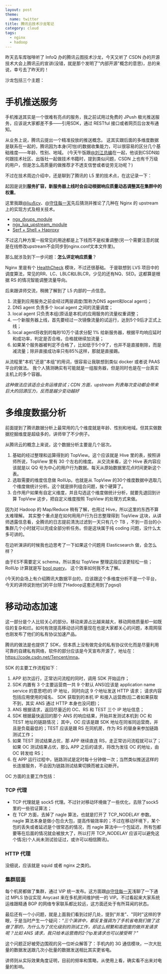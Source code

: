 ```yaml
---
layout: post
theme:
  name: twitter
title: 腾讯云技术沙龙笔记
category: cloud
tags:
  - nginx
  - hadoop
---
```


昨天去车库咖啡听了 InfoQ 办的腾讯云图技术沙龙，今天又听了 CSDN 办的开源技术大会上腾讯云的宣讲(没错，就是那个发明了"内部开源"概念的意思)，总的来说，幸亏去了昨天的！

沙龙包括三个主题：

手机推送服务
===================

手机推送其实是一个很难有亮点的服务，我之前试用过免费的 JPush 极光推送服务，应该说大家都差不多——引用SDK，通过 RESTful 接口或者网页后台发布通知。

从业务上说，腾讯云提出一个精准投放的推送概念。
这其实跟后面的多维度数据是联系在一起的，腾讯因为本身(可怕)的数据收集能力，可以很容易的区分几个基础维度——年龄、性别、地域。
(今天午饭跟[@刘江总编](http://weibo.com/turingbook)在一起，他谈到CSDN如何跟技术社区、出版社一起做技术书籍时，提到类似问题，CSDN 上也有千万级的用户，但是怎么高质量的做推荐才不透支信誉或者徒劳无功呢？)

不过在技术周边介绍中，还是聊到了腾讯的 L5 里的技术点，在这记录一下：

起因是说到**服务扩容，新服务器上线时会自动根据响应质量动态调整其在集群中的权重**。

这里我跟[@liu点cy](http://weibo.com/liucy1983)、[@守住每一天](http://weibo.com/opendoc)先后猜测并推论了几种在 Nginx 的 upstream 上的实现方式及相关技术。

* [ngx_dyups_module](https://github.com/yzprofile/ngx_http_dyups_module)
* [ngx_lua_upstream_module](https://github.com/agentzh/lua-upstream-nginx-module)
* [Serf + Shell + Haproxy](http://www.centurylinklabs.com/auto-loadbalancing-with-fig-haproxy-and-serf/)

不过这几种方案一般常见的用途都是上下线而不是权重调整(另一个需要注意的就是在线修改upstream不会同步到nginx.conf文本文件里)。

那么就涉及到下一步问题：**怎么评定响应质量**？

Nginx 里是有个 [HealthCheck](https://github.com/cep21/healthcheck_nginx_upstreams) 模块，不过还很基础。
于是联想到 LVS 项目中的调度算法，常见的RR、LC、LBLC和LBLCR，少见的还有NQ、SED。这都算是根据 RS 的情况智能调整流量导向。

后来跟讲师交流，稍微了解到了 L5 内部的一点信息。

1. 流量到应用服务之前会经过两层调度(暂称为DNS agent和local agent)；
2. DNS agent 负责多个 local agent 之间的流量调度；
3. local agent 只负责本组(原话是本机)的应用服务的流量权重调整；
4. 一个新服务器上线，首先要经过一次镜像流量的试运行，达到5个9后才正式上线；
5. local agent将收到的每秒10万个请求分配 1% 给新服务器，根据平均响应延时和成功率，判定是否合格，合格就继续加流量；
6. 如果某个服务器被判定不合格了，比如低于5个9了，也并不是直接剔除，而是减流量；除非直接成功率只有85%这样，那就是直接踢。

从流程里"本机"还是"本组"的用词，很容易让我联想到类似 docker 或者说 PAAS 平台的做法。
我个人猜测确实有可能就是一组服务器，但是同时也是在一台真实主机上的多个容器。

*这种做法应该适合业务运维尝试；CDN 方面，upstream 列表每次变动都会带来巨大的回源压力，反而是越少变动越好*

多维度数据分析
===================

前面提到了腾讯数据分析上最常用的几个维度就是年龄、性别和地域。但其实做数据挖掘维度是超级多的，讲师举了不少例子。

从腾讯云的概念上来说，这个数据分析主要是几个层次。

1. 基础的经过整理和运算得到的 TopView。这个应该就是 Hive 里的表，按照讲师所说，TopView 里有 30 个左右的维度。
   从交流来看，这个 Hive 表内容应该就是以 QQ 号为中心的用户行为数据。每天从原始数据里花点时间更新这个表。
2. 选取需要的维度信息做 RollUp。也就是从 TopView 的30个维度数据中选取几个维度做统计分析。这个就是排列组合问题，挨个硬算了。
3. 合作用户如果有自定义维度，并且勾选这个维度做统计分析，就要先退回到计算 TopView 这步，把自定义维度按照 TopView 的处理方式来做。

因为对 Hadoop 的 Map/Reduce 稍有了解，也用过 Hive，所以这里的东西不算太难理解。
其实整个重点是在如何用用户行为日志整理得到 TopView 这块，从讲师透露信息看，全腾讯的日志提前清洗过滤到一天只有几个 TB ，不到一百台的小集群几个小时就可以完成全部分析任务。但是这块属于纯 coding 问题，没什么太多可讲的。

在边听演讲的时候我也边思考了一下如果这个问题用 Elasticsearch 做，会怎么样？

由于ES不需要定义 schema，所以类似 TopView 整理这段应该更轻松一些；
RollUp 计算就是写 [bool query](http://www.elasticsearch.org/guide/en/elasticsearch/reference/current/query-dsl-bool-query.html)。
这个效率如何我不太了解。

(今天的会场上有介绍腾讯大数据平台的，应该跟这个多维度分析不是一个平台，今天的讲师说到他们的平台除了Hadoop这套还用到了pgsql)

移动动态加速
===================

这一部分是个人比较关心的部分。移动来源占比越来越大，移动网络质量却一如既往的复杂和烂。如何有效提高移动访问质量现在也是大家都关心的问题，本周网宿也刚发布了他们的私有协议加速产品。

腾讯的做法是也提供了 SDK，但本质上没有做完全的私有协议优化而是尽量利用可靠的自建私有网络，软件的部分应该是今天宣布开源了，地址在：<https://code.csdn.net/Tencent/mna>。

SDK 的主要工作流程如下：

1. APP 初次运行，正常访问流程的同时，调用 SDK 开始运作；
2. SDK 内置有 3 个主要运营商一共 9 个默认 ANS(应该是 application name service 的意思吧)的 IP 地址，同时向这 9 个地址发送 HTTP 请求；
   请求内容包括应用使用的域名、 SDK 获取到的本机 IP 和接入运营商(后二者如果获取不到，其实 ANS 通过 HTTP 本身也没问题)；
3. ANS 根据请求，返回尽量近的 OC、RS 和 TEST 三个 IP 地址信息；
4. SDK 根据最快返回的那个 ANS 的响应结果，开始并发测试本机到 OC 和 TEST 地址的链路情况；
   其中，OC 应该是跟 SDK 地址在同省同运营商，并且是负载最低的；TEST 应该是跟 RS 在同机房，作为 RS 的替身来参加链路测试工作；
5. 如果 TEST 测试结果占优，那 APP 继续直连 RS，走正常访问流程就可以了；
   如果 OC 测试结果占优，那么 APP 之后的请求，将改为发往 OC 的地址，由 OC 转发给 RS；
6. 在 APP 运行过程中，链路测试是定时每十分钟做一次；当然类似推送这样的长连接服务，不会因为链路测试结果切换而被主动断开。

OC 方面的主要工作包括：

### TCP 代理

* TCP 代理就是 sock5 代理。不过针对移动环境做了一些优化，去除了sock5里的一些验证算法；
* 在 TCP 方面，去掉了 nagle 算法，也就是打开了 TCP_NODELAY 参数。
  nagle 算法本身是做小包合大包，提高传输效率的；不过在移动环境下，某个包的丢失或者延迟是个很常态的情况，而 nagle 算法中一个包延迟，所有包都要等在后面的情况就会被放大了，所以打开 TCP_NODELAY 应该可以避免这个情况(个人尚未测试验证过，或许可以相信腾讯)。

### HTTP 代理

没细说，应该就是 squid 或者 nginx 之类的。

### 集群层面

每个机房都做了集群，通过 VIP 统一发布。这方面跟[@守住每一天](http://weibo.com/opendoc)浅聊了一下通过 MPLS 协议实现 Anycast 来在多机房间维护统一的 VIP。不过看起来大家系统运维跟精通 BGP 的网络专家联系都比较远，这方面还处于有所耳闻的状态。

最后还有一个小问题，就是上面我们看到过好几处，提到"并发"、"同时"这样的字眼，于是当时产生一个疑问：_“三个演讲中，都反复强调为了手机省电我们做了这做了那的，为什么为了优化级别的测试工作，却这么频繁和高密度的做并发请求呢？比如 ANS 请求，我只给本运营商的2个ip发请求也可以接受啊？”_

这个问题正好被旁边围观的另一位听众解答了：手机内的 3G 通信模块，一次大批量的数据发送跟几次小批量的数据发送相比其实更省电。

讲师则从实际效果角度证明，目前的频率和策略，从使用上看，确实看不出来对电量的影响。
